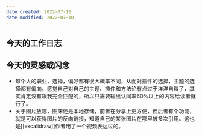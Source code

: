 ```yaml
---
date created: 2022-07-10
date modified: 2022-07-10
---
```

## 今天的工作日志

## 今天的灵感或闪念

- 每个人的职业，选择，偏好都有很大概率不同，从而对插件的选择，主题的选择都有偏向。感觉自己对自己的主题、插件和方法论有点过于洋洋自得了，其实肯定没有跟我完全匹配的，所以只需要输出认同率60%以上的内容给读者就行了。
- 关于图片放哪，图床还是本地存储，前者在分享上更方便，但后者有个功能，就是可以获得图片的反向链接，知道自己的某张图片在哪里被多次引用。这也是[[excalidraw]]作者用了一个视频表达过的。
